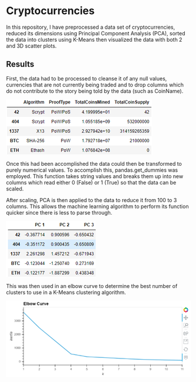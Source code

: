 # Cryptocurrencies
In this repository, I have preprocessed a data set of cryptocurrencies, reduced its dimensions using Principal Component Analysis (PCA), sorted the data into clusters using K-Means then visualized the data with both 2 and 3D scatter plots. 

## Results
First, the data had to be processed to cleanse it of any null values, currencies that are not currently being traded and to drop columns which do not contribute to the story being told by the data (such as CoinName). 

![]( https://github.com/thomasstvr/Cryptocurrencies/blob/main/Resources/working_crypto_df.png)

Once this had been accomplished the data could then be transformed to purely numerical values. To accomplish this, pandas.get_dummies was employed. This function takes string values and breaks them up into new columns which read either 0 (False) or 1 (True) so that the data can be scaled.

After scaling, PCA is then applied to the data to reduce it from 100 to 3 columns. This allows the machine learning algorithm to perform its function quicker since there is less to parse through.

![]( https://github.com/thomasstvr/Cryptocurrencies/blob/main/Resources/pcs_df.png)

This was then used in an elbow curve to determine the best number of clusters to use in a K-Means clustering algorithm.

![]( https://github.com/thomasstvr/Cryptocurrencies/blob/main/Resources/ElbowCurve.png)


